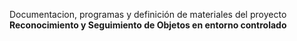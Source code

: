 Documentacion, programas y definición de materiales del proyecto **Reconocimiento y Seguimiento de Objetos en entorno controlado**
